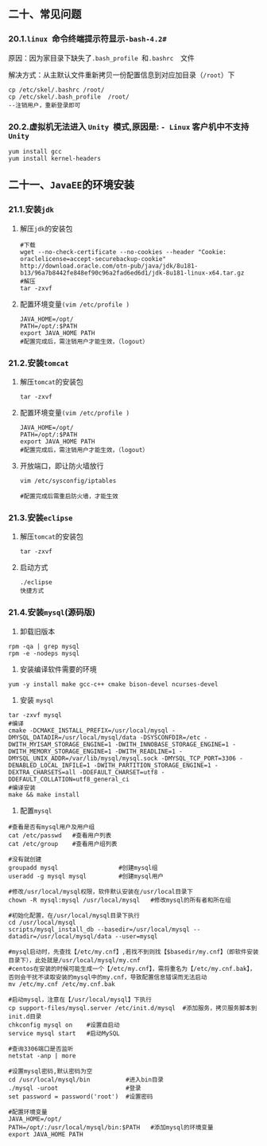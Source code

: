

## 二十、常见问题

### 20.1.`linux `命令终端提示符显示`-bash-4.2# `

原因：因为家目录下缺失了`.bash_profile `和`.bashrc  `文件

解决方式：从主默认文件重新拷贝一份配置信息到对应加目录（`/root`）下

```shell
cp /etc/skel/.bashrc /root/
cp /etc/skel/.bash_profile  /root/
--注销用户，重新登录即可
```

### 20.2.虚拟机无法进入 `Unity `模式,原因是: `- Linux` 客户机中不支持 `Unity`

```shell
yum install gcc
yum install kernel-headers
```



## 二十一、`JavaEE`的环境安装

### 21.1.安装`jdk`

1. 解压`jdk`的安装包

   ```shell
   #下载
   wget --no-check-certificate --no-cookies --header "Cookie: oraclelicense=accept-securebackup-cookie" http://download.oracle.com/otn-pub/java/jdk/8u181-b13/96a7b8442fe848ef90c96a2fad6ed6d1/jdk-8u181-linux-x64.tar.gz
   #解压
   tar -zxvf 
   ```

2. 配置环境变量`(vim /etc/profile )`

   ```shell
   JAVA_HOME=/opt/
   PATH=/opt/:$PATH
   export JAVA_HOME PATH
   #配置完成后，需注销用户才能生效，（logout）
   ```

### 21.2.安装`tomcat`

1. 解压`tomcat`的安装包

   ```shell
   tar -zxvf 
   ```

2. 配置环境变量`(vim /etc/profile )`

   ```shell
   JAVA_HOME=/opt/
   PATH=/opt/:$PATH
   export JAVA_HOME PATH
   #配置完成后，需注销用户才能生效，（logout）
   ```

3. 开放端口，即让防火墙放行

   ```shell
   vim /etc/sysconfig/iptables
   ```

   ```shell
   #配置完成后需重启防火墙，才能生效
   ```

### 21.3.安装`eclipse`

1. 解压`tomcat`的安装包

   ```shell
   tar -zxvf 
   ```

2. 启动方式

   ```shell
   ./eclipse
   快捷方式
   ```

### 21.4.安装`mysql`(源码版)

1. 卸载旧版本

```shell
rpm -qa | grep mysql
rpm -e -nodeps mysql
```

1. 安装编译软件需要的环境

```shell
yum -y install make gcc-c++ cmake bison-devel ncurses-devel
```

1. 安装 `mysql`

```shell
tar -zxvf mysql
#编译
cmake -DCMAKE_INSTALL_PREFIX=/usr/local/mysql -DMYSQL_DATADIR=/usr/local/mysql/data -DSYSCONFDIR=/etc -DWITH_MYISAM_STORAGE_ENGINE=1 -DWITH_INNOBASE_STORAGE_ENGINE=1 -DWITH_MEMORY_STORAGE_ENGINE=1 -DWITH_READLINE=1 -DMYSQL_UNIX_ADDR=/var/lib/mysql/mysql.sock -DMYSQL_TCP_PORT=3306 -DENABLED_LOCAL_INFILE=1 -DWITH_PARTITION_STORAGE_ENGINE=1 -DEXTRA_CHARSETS=all -DDEFAULT_CHARSET=utf8 -DDEFAULT_COLLATION=utf8_general_ci
#编译安装
make && make install
```

1. 配置`mysql`

```shell
#查看是否有mysql用户及用户组
cat /etc/passwd   #查看用户列表
cat /etc/group    #查看用户组列表

#没有就创建
groupadd mysql                 #创建mysql组
useradd -g mysql mysql         #创建mysql用户

#修改/usr/local/mysql权限，软件默认安装在/usr/local目录下  
chown -R mysql:mysql /usr/local/mysql   #修改mysql的所有者和所在组

#初始化配置，在/usr/local/mysql目录下执行
cd /usr/local/mysql
scripts/mysql_install_db --basedir=/usr/local/mysql --datadir=/usr/local/mysql/data --user=mysql

#mysql启动时，先查找【/etc/my.cnf】,若找不到则找【$basedir/my.cnf】（即软件安装目录下），此处就是/usr/local/mysql/my.cnf
#centos在安装的时候可能生成一个【/etc/my.cnf】，需将重名为【/etc/my.cnf.bak】，否则会干扰不读取安装的mysql中的my.cnf，导致配置信息错误而无法启动
mv /etc/my.cnf /etc/my.cnf.bak

#启动mysql，注意在【/usr/local/mysql】下执行
cp support-files/mysql.server /etc/init.d/mysql  #添加服务，拷贝服务脚本到init.d目录
chkconfig mysql on    #设置自启动
service mysql start   #启动MySQL

#查询3306端口是否监听
netstat -anp | more 

#设置mysql密码,默认密码为空
cd /usr/local/mysql/bin          #进入bin目录
./mysql -uroot                   #登录
set password = password('root')  #设置密码

#配置环境变量
JAVA_HOME=/opt/
PATH=/opt/:/usr/local/mysql/bin:$PATH   #添加mysql的环境变量
export JAVA_HOME PATH
```

